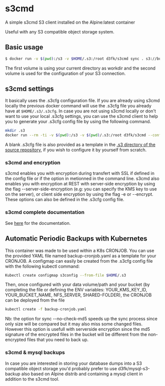 # s3cmd
A simple s3cmd S3 client installed on the Alpine:latest container

Useful with any S3 compatible object storage system.

## Basic usage

```sh
$ docker run -v $(pwd):/s3 -v $HOME/.s3:/root d3fk/s3cmd sync . s3://bucket-name
```
The first volume is using your current directory as workdir and the second volume is used for the configuration of your S3 connection.

## s3cmd settings

It basically uses the .s3cfg configuration file. If you are already using s3cmd locally the previous docker command will use the .s3cfg file you already have at ``$HOME/.s3/.s3cfg``. In case you are not using s3cmd locally or don't want to use your local .s3cfg settings, you can use the s3cmd client to help you to generate your .s3cfg config file by using the following command.

```sh
mkdir .s3
docker run --rm -ti -v $(pwd):/s3 -v $(pwd)/.s3:/root d3fk/s3cmd --configure
```
A blank .s3cfg file is also provided as a template in the [.s3 directory of the source repository](https://github.com/Angatar/s3cmd/tree/master/.s3), if you wish to configure it by yourself from scratch.

### s3cmd and encryption
s3cmd enables you with encryption during transfert with SSL if defined in the config file or if the option in metionned in the command line.
s3cmd also enables you with encryption at REST with server-side encryption by using the flag --server-side-encryption (e.g: you can specify the KMS key to use on the server), or client side encryption by using the flag -e or --encrypt. These options can also be defined in the .s3cfg config file.

### s3cmd complete documentation

See [here](http://s3tools.org/usage) for the documentation.


## Automatic Periodic Backups with Kubernetes

This container was made to be used within a K8s CRONJOB.
You can use the provided YAML file named backup-cronjob.yaml as a template for your CRONJOB.
A configmap can easily be created from the .s3cfg config file with the following kubectl command:
```sh
Kubectl create configmap s3config --from-file $HOME/.s3
```
Then, once configured with your data volume/path and your bucket (by completing the file or defining the ENV variables: YOUR_KMS_KEY_ID, YOUR_BUCKET_NAME, NFS_SERVER, SHARED-FOLDER), the CRONJOB can be deployed from the file
```sh
kubectl create -f backup-cronjob.yaml
```
Nb: the option for sync --no-check-md5 speeds up the sync process since only size will be compared but it may also miss some changed files. However this option is usefull with serverside encryption since the md5 signature of the encrypted files in the bucket will be different from the non-encrypted files that you need to back up.

### s3cmd & mysql backups

In case you are interested in storing your database dumps into a S3 compatible object storage you'd probably prefer to use d3fk/mysql-s3-backup also based on Alpine distrib and containing a mysql client in addition to the s3cmd tool.
